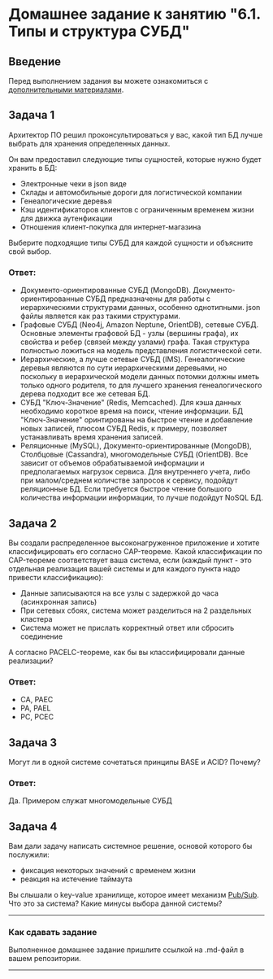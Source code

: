 # Домашнее задание к занятию "6.1. Типы и структура СУБД"

## Введение

Перед выполнением задания вы можете ознакомиться с 
[дополнительными материалами](https://github.com/netology-code/virt-homeworks/tree/master/additional/README.md).

## Задача 1

Архитектор ПО решил проконсультироваться у вас, какой тип БД 
лучше выбрать для хранения определенных данных.

Он вам предоставил следующие типы сущностей, которые нужно будет хранить в БД:

- Электронные чеки в json виде
- Склады и автомобильные дороги для логистической компании
- Генеалогические деревья
- Кэш идентификаторов клиентов с ограниченным временем жизни для движка аутенфикации
- Отношения клиент-покупка для интернет-магазина

Выберите подходящие типы СУБД для каждой сущности и объясните свой выбор.

### **Ответ:**

- Документо-ориентированные СУБД (MongoDB). Документо-ориентированные СУБД предназначены для работы с иерархическими структурами данных, особенно однотипными. json файлы является как раз такими структурами.
- Графовые СУБД (Neo4j, Amazon Neptune, OrientDB), сетевые СУБД. Основные элементы графовой БД - узлы (вершины графа), их свойства и ребер (связей между узлами) графа. Такая структура полностью ложиться на модель представления логистической сети.  
- Иерархические, а лучше сетевые СУБД (IMS). Генеалогические деревья являются по сути иерархическими деревьями, но поскольку в иерархической модели данных потомки должны иметь только одного родителя, то для лучшего хранения генеалогического дерева подходит все же сетевая БД.
- СУБД "Ключ-Значение" (Redis, Memcached). Для кэша данных необходимо короткое время на поиск, чтение информации. БД "Ключ-Значение" оринтированы на быстрое чтение и добавление новых записей, плюсом СУБД Redis, к примеру, позволяет устанавливать время хранения записей.
- Реляционные (MySQL), Документо-ориентированные (MongoDB), Столбцовые (Cassandra), многомодельные СУБД (OrientDB). Все зависит от объемов обрабатываемой информации и предполагаемых нагрузок сервиса. Для внутреннего учета, либо при малом/среднем количстве запросов к сервису, подойдут реляционные БД. Если требуется быстрое чтение большого количества информации информации, то лучше подойдут NoSQL БД.

## Задача 2

Вы создали распределенное высоконагруженное приложение и хотите классифицировать его согласно 
CAP-теореме. Какой классификации по CAP-теореме соответствует ваша система, если 
(каждый пункт - это отдельная реализация вашей системы и для каждого пункта надо привести классификацию):

- Данные записываются на все узлы с задержкой до часа (асинхронная запись)
- При сетевых сбоях, система может разделиться на 2 раздельных кластера
- Система может не прислать корректный ответ или сбросить соединение

А согласно PACELC-теореме, как бы вы классифицировали данные реализации?

### **Ответ:**

- CA, PAEC
- PA, PAEL
- PC, PCEC 

## Задача 3

Могут ли в одной системе сочетаться принципы BASE и ACID? Почему?

### **Ответ:**

Да. Примером служат  многомодельные СУБД

## Задача 4

Вам дали задачу написать системное решение, основой которого бы послужили:

- фиксация некоторых значений с временем жизни
- реакция на истечение таймаута

Вы слышали о key-value хранилище, которое имеет механизм [Pub/Sub](https://habr.com/ru/post/278237/). 
Что это за система? Какие минусы выбора данной системы?

---

### Как cдавать задание

Выполненное домашнее задание пришлите ссылкой на .md-файл в вашем репозитории.

---

